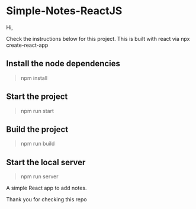 # Simple-Notes-ReactJS

Hi,

Check the instructions below for this project. This is built with react via npx create-react-app

## Install the node dependencies
> npm install

## Start the project
> npm run start

## Build the project
> npm run build

## Start the local server
> npm run server

A simple React app to add notes.

Thank you for checking this repo